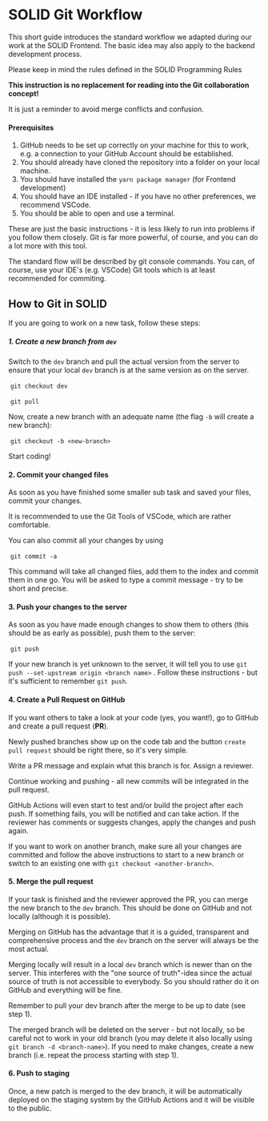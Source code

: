 # SOLID Git Workflow

This short guide introduces the standard workflow we adapted during our work at the SOLID Frontend. The basic idea may also apply to the backend development process.

Please keep in mind the rules defined in the SOLID Programming Rules

**This instruction is no replacement for reading into the Git collaboration concept!** 

It is just a reminder to avoid merge conflicts and confusion.

#### Prerequisites

1. GitHub needs to be set up correctly on your machine for this to work, e.g. a connection to your GitHub Account should be established.
2. You should already have cloned the repository into a folder on your local machine. 
3. You should have installed the `yarn package manager` (for Frontend development)
4. You should have an IDE installed - if you have no other preferences, we recommend VSCode.
5. You should be able to open and use a terminal.

These are just the basic instructions - it is less likely to run into problems if you follow them closely. Git is far more powerful, of course, and you can do a lot more with this tool.

The standard flow will be described by git console commands. You can, of course, use your IDE's (e.g. VSCode) Git tools which is at least recommended for commiting.

## How to Git in SOLID

If you are going to work on a new task, follow these steps:

##### 1. Create a new branch from `dev`

Switch to the `dev` branch and pull the actual version from the server to ensure that your local `dev` branch is at the same version as on the server.

​	```git checkout dev```

​	```git pull```

Now, create a new branch with an adequate name (the flag `-b` will create a new branch):

​	```git checkout -b <new-branch>```

Start coding! 

#### 2. Commit your changed files

As soon as you have finished some smaller sub task and saved your files, commit your changes.

It is recommended to use the Git Tools of VSCode, which are rather comfortable.

You can also commit all your changes by using

​	```git commit -a ```

This command will take all changed files, add them to the index and commit them in one go. You will be asked to type a commit message - try to be short and precise.

#### 3. Push your changes to the server

As soon as you have made enough changes to show them to others (this should be as early as possible), push them to the server:

​	`git push`

If your new branch is yet unknown to the server, it will tell you to use `git push --set-upstream origin <branch name>` . Follow these instructions - but it's sufficient to remember `git push`.

#### 4. Create a Pull Request on GitHub

If you want others to take a look at your code (yes, you want!), go to GitHub and create a pull request (**PR**). 

Newly pushed branches show up on the code tab and the button `create pull request` should be right there, so it's very simple.

Write a PR message and explain what this branch is for. Assign a reviewer.

Continue working and pushing - all new commits will be integrated in the pull request. 

GitHub Actions will even start to test and/or build the project after each push. If something fails, you will be notified and can take action. If the reviewer has comments or suggests changes, apply the changes and push again.

If you want to work on another branch, make sure all your changes are committed and follow the above instructions to start to a new branch or switch to an existing one with `git checkout <another-branch>`.

#### 5. Merge the pull request

If your task is finished and the reviewer approved the PR, you can merge the new branch to the `dev` branch. This should be done on GitHub and not locally (although it is possible). 

Merging on GitHub has the advantage that it is a guided, transparent and comprehensive process and the `dev` branch on the server will always be the most actual.

Merging locally will result in a local `dev` branch which is newer than on the server. This interferes with the "one source of truth"-idea since the actual source of truth is not accessible to everybody. So you should rather do it on GitHub and everything will be fine.

Remember to pull your dev branch after the merge to be up to date (see step 1).

The merged branch will be deleted on the server - but not locally, so be careful not to work in your old branch (you may delete it also locally using `git branch -d <branch-name>`). If you need to make changes, create a new branch (i.e. repeat the process starting with step 1).

#### 6. Push to staging

Once, a new patch is merged to the dev branch, it will be automatically deployed on the staging system by the GitHub Actions and it will be visible to the public.



